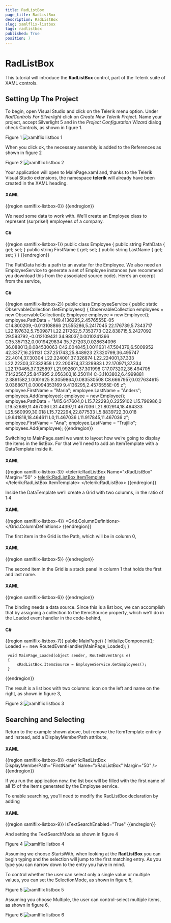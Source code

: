 ```yaml
---
title: RadListBox
page_title: RadListBox
description: RadListBox
slug: xamlflix-listbox
tags: radlistbox
published: True
position: 7
---
```


# RadListBox

This tutorial will introduce the __RadListBox__ control, part of the Telerik suite of XAML controls.

## Setting Up The Project

To begin, open Visual Studio and click on the Telerik menu option.  Under *RadControls For Silverlight* click on *Create New Telerik Project*.  Name your project, accept Silverlight 5 and in the *Project Configuration Wizard* dialog check Controls, as shown in figure 1.

Figure 1
![xamlflix listbox 1](images/xamlflix_listbox_1.png)

When you click ok, the necessary assembly is added to the References as shown in figure 2

Figure 2
![xamlflix listbox 2](images/xamlflix_listbox_2.png)

Your application will open to MainPage.xaml and, thanks to the Telerik Visual Studio extensions, the namespace __telerik__ will already have been created in the XAML heading.

#### __XAML__
{{region xamlflix-listbox-0}}
	<UserControl x:Class="RadBarCode.GettingStarted.MainPage"
			xmlns="http://schemas.microsoft.com/winfx/2006/xaml/presentation" 
			xmlns:x="http://schemas.microsoft.com/winfx/2006/xaml"
			xmlns:d="http://schemas.microsoft.com/expression/blend/2008" 
			xmlns:mc="http://schemas.openxmlformats.org/markup-compatibility/2006"
			xmlns:telerik="http://schemas.telerik.com/2008/xaml/presentation"
			mc:Ignorable="d" d:DesignWidth="640" d:DesignHeight="480">
{{endregion}}
			
We need some data to work with. We’ll create an Employee class to represent (surprise!) employees of a company.

#### __C#__
{{region xamlflix-listbox-1}}
	public class Employee
	{
		public string PathData { get; set; }
		public string FirstName { get; set; }
		public string LastName { get; set; }
	}
{{endregion}}

The PathData holds a path to an avatar for the Employee.  We also need an EmployeeService to generate a set of Employee instances (we recommend you download this from the associated source code).  Here’s an excerpt from the service,
	
#### __C#__
{{region xamlflix-listbox-2}}
    public class EmployeeService
    {
        public static ObservableCollection<Employee> GetEmployees()
        {
            ObservableCollection<Employee> employees = new ObservableCollection<Employee>();
            Employee employee = new Employee();
            employee.PathData = "M9.4136295,2.4576555E-05 C14.800209,-0.013108866 21.555286,5.2417045 22.176739,5.7343717 L22.197632,5.7509871 L22.217262,5.7353773 C22.838715,5.2427092 29.593792,-0.012109431 34.98037,0.0010241366 C35.357132,0.0019429834 35.727203,0.028634096 36.088013,0.084530063 C42.004845,1.0011631 47.504379,6.5009952 42.3377,16.251131 C37.251743,25.848923 27.320799,36.495747 22.4014,37.30304 L22.224001,37.326874 L22.224001,37.333 L22.22303,37.332958 L22.200874,37.329983 L22.170971,37.334 L22.170465,37.325897 L21.992601,37.301998 C17.073202,36.494705 7.1422567,25.847895 2.056303,16.250114 C-3.1103802,6.4999881 2.3891582,1.0001625 8.3059864,0.083530508 C8.6667957,0.027634615 9.0368671,0.00094353169 9.4136295,2.4576555E-05 z";
            employee.FirstName = "Maria";
            employee.LastName = "Anders";
            employees.Add(employee);
            employee = new Employee();
            employee.PathData = "M15.647604,0 L15.722293,0.2259102 L15.796986,0 L19.52689,11.467036 L31.44397,11.467036 L21.802914,18.464333 L25.560999,30.018 L15.722294,22.877533 L5.8839722,30.018 L9.641818,18.464611 L0,11.467036 L11.917845,11.467036 z";
            employee.FirstName = "Ana";
            employee.LastName = "Trujillo";
            employees.Add(employee);
{{endregion}}

Switching to MainPage.xaml we want to layout how we’re going to display the items in the listBox.  For that we’ll need to add an ItemTemplate with a DataTemplate inside it.

#### __XAML__
{{region xamlflix-listbox-3}}
	<telerik:RadListBox Name="xRadListBox" Margin="50" >
		<telerik:RadListBox.ItemTemplate>
			<DataTemplate>
			</DataTemplate>
		</telerik:RadListBox.ItemTemplate>
	</telerik:RadListBox>
{{endregion}}

Inside the DataTemplate we’ll create a Grid with two columns, in the ratio of 1:4
	
#### __XAML__
{{region xamlflix-listbox-4}}
	<Grid>
		<Grid.ColumnDefinitions>
			<ColumnDefinition Width="1*" />
			<ColumnDefinition Width="4*" />
		</Grid.ColumnDefinitions>
{{endregion}}

The first item in the Grid is the Path, which will be in column 0,

#### __XAML__
{{region xamlflix-listbox-5}}
	<Path Data="{Binding PathData}" Fill="Red" Width="50" Height="50" Margin="10" HorizontalAlignment="Center" />
{{endregion}}

The second item in the Grid is a stack panel in column 1 that holds the first and last name.

#### __XAML__
{{region xamlflix-listbox-6}}
	<StackPanel Grid.Column="1">
		<TextBlock Text="{Binding FirstName}" />
		<TextBlock Text="{Binding LastName}"/>
	</StackPanel>
{{endregion}}

The binding needs a data source. Since this is a list box, we can accomplish that by assigning a collection to the ItemsSource property, which we’ll do in the Loaded event handler in the code-behind,

#### __C#__
{{region xamlflix-listbox-7}}
	public MainPage()
	 {
		 InitializeComponent();
		 Loaded += new RoutedEventHandler(MainPage_Loaded);
	 }

	 void MainPage_Loaded(object sender, RoutedEventArgs e)
	 {
		 xRadListBox.ItemsSource = EmployeeService.GetEmployees();
	 }
{{endregion}}
	 
The result is a list box with two columns: icon on the left and name on the right, as shown in figure 3,

Figure 3
![xamlflix listbox 3](images/xamlflix_listbox_3.png)

## Searching and Selecting

Return to the example shown above, but remove the ItemTemplate entirely and instead, add a DisplayMemberPath attribute, 

#### __XAML__
{{region xamlflix-listbox-8}}
	<telerik:RadListBox DisplayMemberPath="FirstName" Name="xRadListBox" Margin="50" />
{{endregion}}

If you run the application now, the list box will be filled with the first name of all 15 of the items generated by the Employee service.

To enable searching, you’ll need to modify the RadListBox declaration by adding

#### __XAML__
{{region xamlflix-listbox-9}}
	IsTextSearchEnabled="True"
{{endregion}}
	
And setting the TextSearchMode as shown in figure 4

Figure 4
![xamlflix listbox 4](images/xamlflix_listbox_4.png)

Assuming we choose StartsWith, when looking at the __RadListBox__ you can begin typing and the selection will jump to the first matching entry. As you type you can narrow down to the entry you have in mind.

To control whether the user can select only a single value or multiple values, you can set the SelectionMode, as shown in figure 5,

Figure 5
![xamlflix listbox 5](images/xamlflix_listbox_5.png)

Assuming you choose Multiple, the user can control-select multiple items, as shown in figure 6,

Figure 6
![xamlflix listbox 6](images/xamlflix_listbox_6.png)